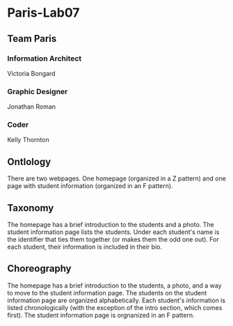# Paris-Lab07

## Team Paris

### Information Architect
Victoria Bongard

### Graphic Designer
Jonathan Roman

### Coder
Kelly Thornton

## Ontlology
There are two webpages. One homepage (organized in a Z pattern) and one page with student information (organized in an F pattern).

## Taxonomy
The homepage has a brief introduction to the students and a photo. The student information page lists the students. Under each student's name is the identifier that ties them together (or makes them the odd one out). For each student, their information is included in their bio.

## Choreography
The homepage has a brief introduction to the students, a photo, and a way to move to the student information page. The students on the student information page are organized alphabetically. Each student's information is listed chronologically (with the exception of the intro section, which comes first). The student information page is orgnanized in an F pattern.

